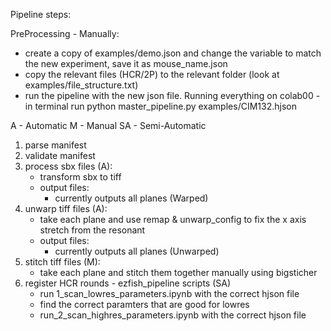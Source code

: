 Pipeline steps:



PreProcessing - Manually:
- create a copy of examples/demo.json and change the variable to match the new experiment, save it as mouse_name.json
- copy the relevant files (HCR/2P) to the relevant folder (look at examples/file_structure.txt)
- run the pipeline with the new json file. Running everything on colab00 - in terminal run python master_pipeline.py examples/CIM132.hjson

A - Automatic
M - Manual
SA - Semi-Automatic

1. parse manifest
2. validate manifest
3. process sbx files (A):
    - transform sbx to tiff
    - output files:
        - currently outputs all planes (Warped)
4. unwarp tiff files (A):
    - take each plane and use remap & unwarp_config to fix the x axis stretch from the resonant
    - output files:
        - currently outputs all planes (Unwarped)
5. stitch tiff files (M):
    - take each plane and stitch them together manually using bigsticher
6. register HCR rounds - ezfish_pipeline scripts (SA)
    - run 1_scan_lowres_parameters.ipynb with the correct hjson file
    - find the correct paramters that are good for lowres
    - run_2_scan_highres_parameters.ipynb with the correct hjson file

